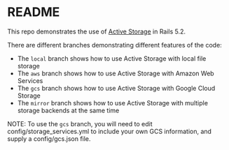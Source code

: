 # README

This repo demonstrates the use of [Active Storage](https://github.com/rails/activestorage) in Rails 5.2.

There are different branches demonstrating different features of the code:

* The `local` branch shows how to use Active Storage with local file storage
* The `aws` branch shows how to use Active Storage with Amazon Web Services
* The `gcs` branch shows how to use Active Storage with Google Cloud Storage
* The `mirror` branch shows how to use Active Storage with multiple storage backends at the same time


NOTE: To use the `gcs` branch, you will need to edit config/storage_services.yml to include your own GCS information, and supply a config/gcs.json file.